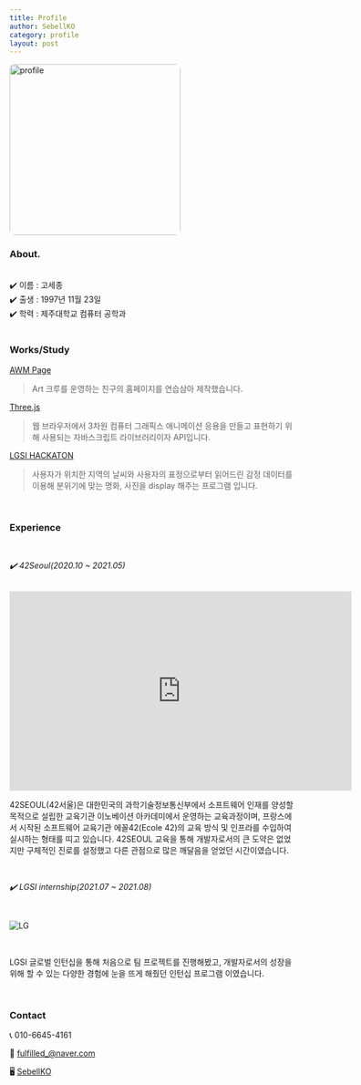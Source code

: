 ```yaml
---
title: Profile
author: SebellKO
category: profile
layout: post
---
```


<img src="/blog/assets/images/profile.png" alt="profile" style="width: 300px; height: 300px; border-radius: 3%">

### About.
<br>
✔️ 이름 : 고세종<br>
✔️ 출생 : 1997년 11월 23일<br>
✔️ 학력 : 제주대학교 컴퓨터 공학과<br>

<br>

### Works/Study

[AWM Page](https://sebellko.github.io/awmpage/)<br>
>Art 크루를 운영하는 친구의 홈페이지를 연습삼아 제작했습니다.

[Three.js](https://github.com/SebellKo/Three.js)<br>
>웹 브라우저에서 3차원 컴퓨터 그래픽스 애니메이션 응용을 만들고 표현하기 위해 사용되는 자바스크립트 라이브러리이자 API입니다.

[LGSI HACKATON](https://github.com/SebellKo/LGSI)<br>
>사용자가 위치한 지역의 날씨와 사용자의 표정으로부터 읽어드린 감정 데이터를 이용해 분위기에 맞는 명화, 사진을 display 해주는 프로그램 입니다.

<br>

### Experience
<br>

_✔️ 42Seoul(2020.10 ~ 2021.05)_

<br>

<iframe width="600" height="350" src="https://www.youtube.com/embed/gaYODx3_7VM" title="YouTube video player" frameborder="0" allow="accelerometer; autoplay; clipboard-write; encrypted-media; gyroscope; picture-in-picture" allowfullscreen></iframe>

<br>

42SEOUL(42서울)은 대한민국의 과학기술정보통신부에서 소프트웨어 인재를 양성할 목적으로 설립한 교육기관 이노베이션 아카데미에서 운영하는 교육과정이며, 프랑스에서 시작된 소프트웨어 교육기관 에꼴42(Ecole 42)의 교육 방식 및 인프라를 수입하여 실시하는 형태를 띠고 있습니다.
42SEOUL 교육을 통해 개발자로서의 큰 도약은 없었지만 구체적인 진로를 설정했고 다른 관점으로 많은 깨달음을 얻었던 시간이였습니다.

<br>

_✔️ LGSI internship(2021.07 ~ 2021.08)_

<br>

![LG](/blog/assets/images/lg.png)

<br>

LGSI 글로벌 인턴십을 통해 처음으로 팀 프로젝트를 진행해봤고, 개발자로서의 성장을 위해 할 수 있는 다양한 경험에 눈을 뜨게 해줬던 인턴십 프로그램 이였습니다. 

<br>

### Contact

📞 010-6645-4161

📩 fulfilled_@naver.com

🖥 [SebellKO](https://github.com/SebellKo)

<br>



